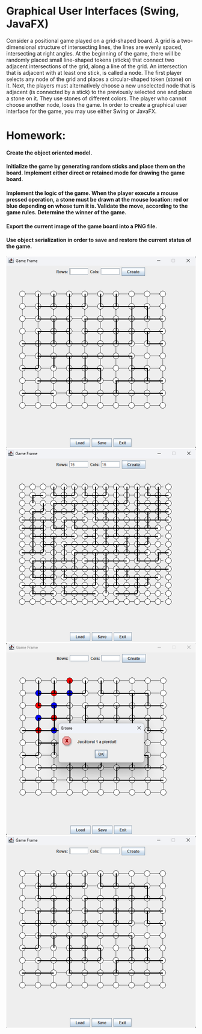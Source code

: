 # Graphical User Interfaces (Swing, JavaFX)
Consider a positional game played on a grid-shaped board. A grid is a two-dimensional structure of intersecting lines, the lines are evenly spaced, intersecting at right angles.
  At the beginning of the game, there will be randomly placed small line-shaped tokens (sticks) that connect two adjacent intersections of the grid, along a line of the grid.
An intersection that is adjacent with at least one stick, is called a node.
  The first player selects any node of the grid and places a circular-shaped token (stone) on it. Next, the players must alternatively choose a new unselected node that is adjacent (is connected by a stick) to the previously selected one and place a stone on it. They use stones of different colors. The player who cannot choose another node, loses the game.
  In order to create a graphical user interface for the game, you may use either Swing or JavaFX. 

 #  Homework:
 #### Create the object oriented model.
 #### Initialize the game by generating random sticks and place them on the board. Implement either direct or retained mode for drawing the game board.
 ####  Implement the logic of the game. When the player execute a mouse pressed operation, a stone must be drawn at the mouse location: red or blue depending on whose turn it is. Validate the move, according to the game rules. Determine the winner of the game.
####   Export the current image of the game board into a PNG file.
####   Use object serialization in order to save and restore the current status of the game. 
 
![screenshot1](Screenshot%202024-04-11%20110459.png)
![screenshot2](Screenshot%202024-04-11%20110555.png)
![screenshot3](Screenshot%202024-04-11%20110526.png)
![screenshot4](Screenshot%202024-04-11%20110459.png)

